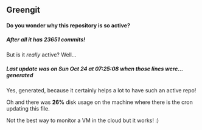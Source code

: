 ## Greengit

#### Do you wonder why this repository is so active?

##### After all it has 23651 commits!

But is it *really* active? Well...

##### Last update was on Sun Oct 24 at 07:25:08 when those lines were... generated

Yes, generated, because it certainly helps a lot to have such an active repo!

Oh and there was **26%** disk usage on the machine
where there is the cron updating this file.

Not the best way to monitor a VM in the cloud but it works! :)
